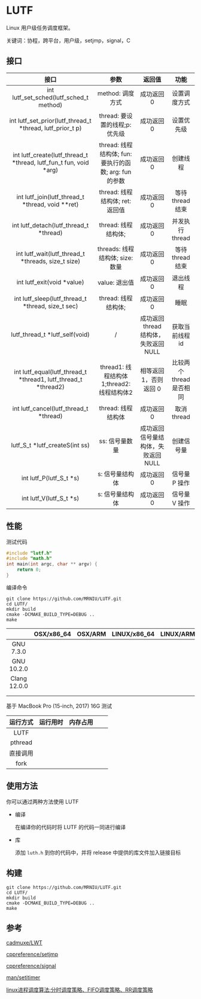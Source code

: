 # LUTF

Linux 用户级任务调度框架。

关键词：协程，跨平台，用户级，setjmp，signal，C

## 接口

|                             接口                             |                          参数                          |                返回值                 |           功能           |
| :----------------------------------------------------------: | :----------------------------------------------------: | :-----------------------------------: | :----------------------: |
|           int lutf_set_sched(lutf_sched_t method)            |                    method: 调度方式                    |              成功返回 0               |       设置调度方式       |
|  int lutf_set_prior(lutf_thread_t *thread, lutf_prior_t p)   |             thread: 要设置的线程;p: 优先级             |              成功返回 0               |        设置优先级        |
| int lutf_create(lutf_thread_t *thread, lutf_fun_t fun, void *arg) | thread: 线程结构体; fun: 要执行的函数; arg: fun 的参数 |              成功返回 0               |         创建线程         |
|       int lutf_join(lutf_thread_t *thread, void **ret)       |            thread: 线程结构体; ret: 返回值             |              成功返回 0               |     等待 thread 结束     |
|            int lutf_detach(lutf_thread_t *thread)            |                  thread: 线程结构体;                   |              成功返回 0               |     并发执行 thread      |
|      int lutf_wait(lutf_thread_t *threads, size_t size)      |            threads: 线程结构体; size: 数量             |              成功返回 0               |     等待 thread 结束     |
|                  int lutf_exit(void *value)                  |                     value: 退出值                      |              成功返回 0               |         退出线程         |
|      int lutf_sleep(lutf_thread_t *thread, size_t sec)       |                  thread: 线程结构体;                   |              成功返回 0               |           睡眠           |
|                lutf_thread_t *lutf_self(void)                |                           /                            | 成功返回 thread 结构体，失败返回 NULL |     获取当前线程 id      |
| int lutf_equal(lutf_thread_t *thread1, lutf_thread_t *thread2) |       thread1: 线程结构体1;thread2: 线程结构体2        |        相等返回 1，否则返回 0         | 比较两个 thread 是否相同 |
|            int lutf_cancel(lutf_thread_t *thread)            |                   thread: 线程结构体                   |              成功返回 0               |       取消 thread        |
|                lutf_S_t *lutf_createS(int ss)                |                     ss: 信号量数量                     |  成功返回信号量结构体，失败返回 NULL  |        创建信号量        |
|                   int lutf_P(lutf_S_t *s)                    |                    s: 信号量结构体                     |              成功返回 0               |      信号量 P 操作       |
|                   int lutf_V(lutf_S_t *s)                    |                    s: 信号量结构体                     |              成功返回 0               |      信号量 V 操作       |



## 性能

测试代码

```c
#include "lutf.h"
#include "math.h"
int main(int argc, char ** argv) {
    return 0;
}
```

编译命令

```shell
git clone https://github.com/MRNIU/LUTF.git
cd LUTF/
mkdir build
cmake -DCMAKE_BUILD_TYPE=DEBUG ..
make
```



|              | OSX/x86_64 | OSX/ARM | LINUX/x86_64 | LINUX/ARM |
| :----------: | :--------: | :-----: | :----------: | :-------: |
|  GNU 7.3.0   |            |         |              |           |
|  GNU 10.2.0  |            |         |              |           |
| Clang 12.0.0 |            |         |              |           |
|              |            |         |              |           |
|              |            |         |              |           |

基于 MacBook Pro (15-inch, 2017)  16G 测试

| 运行方式 | 运行用时 | 内存占用 |      |      |
| :------: | :------: | :------: | ---- | ---- |
|   LUTF   |          |          |      |      |
| pthread  |          |          |      |      |
| 直接调用 |          |          |      |      |
|   fork   |          |          |      |      |



##  使用方法

你可以通过两种方法使用 LUTF

- 编译

    在编译你的代码时将 LUTF 的代码一同进行编译

- 库

    添加 `luth.h` 到你的代码中，并将 release 中提供的库文件加入链接目标



## 构建

```shell
git clone https://github.com/MRNIU/LUTF.git
cd LUTF/
mkdir build
cmake -DCMAKE_BUILD_TYPE=DEBUG ..
make
```



## 参考

[cadmuxe/LWT](https://github.com/cadmuxe/LWT)

[cppreference/setjmp](https://en.cppreference.com/w/cpp/utility/program/setjmp)

[cppreference/signal](https://en.cppreference.com/w/c/program/signal)

[man/setitimer](https://man7.org/linux/man-pages/man2/setitimer.2.html)

[linux进程调度算法:分时调度策略、FIFO调度策略、RR调度策略](https://blog.csdn.net/qq_32811489/article/details/70768264)

